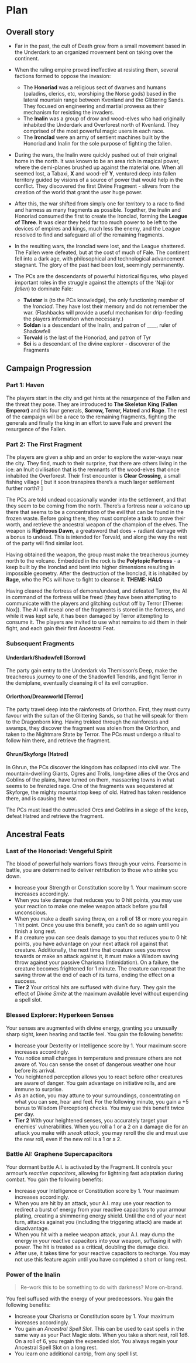 # Plan

## Overall story

- Far in the past, the cult of Death grew from a small movement based in the Underdark to an organized movement bent on taking over the continent.

- When the ruling empire proved ineffective at resisting them, several factions formed to oppose the invasion:
  - The **Honoriad** was a religious sect of dwarves and humans (paladins, clerics, etc, worshiping the Norse gods) based in the lateral mountain range between Kvenland and the Glittering Sands. They focused on engineering and martial prowess as their mechanism for resisting the invaders.
  - The **Inalin** was a group of drow and wood-elves who had originally inhabited the Underdark and Overforest north of Kvenland. They comprised of the most powerful magic users in each race.
  - The **Ironclad** were an army of sentient machines built by the Honoriad and Inalin for the sole purpose of fighting the fallen.
  
- During the wars, the Inalin were quickly pushed out of their original home in the north. It was known to be an area rich in magical power, where the demi-planes brushed up against the material one. When all seemed lost, a Tabaxi, **X** and wood-elf **Y**, ventured deep into fallen territory guided by visions of a source of power that would help in the conflict. They discovered the first Divine Fragment - slivers from the creation of the world that grant the user huge power. 

- After this, the war shifted from simply one for territory to a race to find and harness as many fragments as possible. Together, the Inalin and Honoriad consumed the first to create the Ironclad, forming the **League of Three**. It was clear they held far too much power to be left to the devices of empires and kings, much less the enemy, and the League resolved to find and safeguard all of the remaining fragments.

- In the resulting wars, the Ironclad were lost, and the League shattered. The Fallen were defeated, but at the cost of much of Fale. The continent fell into a dark age, with philosophical and technological advancement stagnant. The glory of the past had been lost, seemingly permanently.

- The PCs are the descendants of powerful historical figures, who played important roles in the struggle against the attempts of the ‘Naji (or *fallen*) to dominate Fale:
  - **Twister** is (to the PCs knowledge), the only functioning member of the *Ironclad*. They have lost their memory and do not remember the war. (Flashbacks will provide a useful mechanism for drip-feeding the players information when necessary.)
  - **Soldan** is a descendant of the Inalin, and patron of \_\_\_\_, ruler of Shadowfell
  - **Torvald** is the last of the Honoriad, and patron of Tyr
  - **Sci** is a descendant of the divine explorer - discoverer of the Fragments
  
## Campaign Progression

### Part 1: Haven

The players start in the city and get hints at the resurgence of the Fallen and the threat they pose. They are introduced to **The Skeleton King (Fallen Emperor)** and his four generals, **Sorrow, Terror, Hatred** and **Rage**. The rest of the campaign will be a race to the remaining fragments, fighting the generals and finally the king in an effort to save Fale and prevent the resurgence of the Fallen.

### Part 2: The First Fragment

The players are given a ship and an order to explore the water-ways near the city. They find, much to their surprise, that there are others living in the ice: an Inuit civilisation that is the remnants of the wood-elves that once inhabited the Overforest. Their first encounter is **Clear Crossing**, a small fishing village [ but it soon transpires there’s a much larger settlement further north? ]

The PCs are told undead occasionally wander into the settlement, and that they seem to be coming from the north. There’s a fortress near a volcano up there that seems to be a concentration of the evil that can be found in the frozen waste. Before going there, they must complete a task to prove their worth, and retrieve the ancestral weapon of the champion of the elves. The weapon is **Righteous Dawn**, a greatsword that does + radiant damage with a bonus to undead. This is intended for Torvald, and along the way the rest of the party will find similar loot.

Having obtained the weapon, the group must make the treacherous journey north to the volcano. Embedded in the rock is the **Polytopic Fortress** - a keep built by the Ironclad and bent into higher dimensions resulting in impossible geometry. After the destruction of the Ironclad, it is inhabited by **Rage**, who the PCs will have to fight to cleanse it. **THEME: HALO**

Having cleared the fortress of demons/undead, and defeated Terror, the AI in command of the fortress will be freed (they have been attempting to communicate with the players and glitching out/cut off by Terror [Theme: Nox]). The AI will reveal one of the fragments is stored in the fortress, and while it was kept safe, it has been damaged by Terror attempting to consume it. The players are invited to use what remains to aid them in their fight, and each gain their first Ancestral Feat.

### Subsequent Fragments

#### Underdark/Shadowfell [Sorrow]

The party gain entry to the Underdark via Themisson’s Deep, make the treacherous journey to one of the Shadowfell Tendrils, and fight Terror in the demiplane, eventually cleansing it of its evil corruption.

#### Orlorthon/Dreamworld [Terror]

The party travel deep into the rainforests of Orlorthon. First, they must curry favour with the sultan of the Glittering Sands, so that he will speak for them to the Dragonborn king. Having trekked through the rainforests and swamps, they discover the fragment was stolen from the Orlorthon, and taken to the Nightmare State by Terror. The PCs must undergo a ritual to follow him there, and retrieve the fragment.

#### Ghrun/Skyforge [Hatred]

In Ghrun, the PCs discover the kingdom has collapsed into civil war. The mountain-dwelling Giants, Ogres and Trolls, long-time allies of the Orcs and Goblins of the plains, have turned on them, massacring towns in what seems to be frenzied rage. One of the fragments was sequestered at Skyforge, the mighty mountaintop keep of old. Hatred has taken residence there, and is causing the war. 

The PCs must lead the outmuscled Orcs and Goblins in a siege of the keep, defeat Hatred and retrieve the fragment.

## Ancestral Feats

### Last of the Honoriad: Vengeful Spirit

The blood of powerful holy warriors flows through your veins. Fearsome in battle, you are determined to deliver retribution to those who strike you down.
- Increase your Strength or Constitution score by 1. Your maximum score increases accordingly.
- When you take damage that reduces you to 0 hit points, you may use your reaction to make one melee weapon attack before you fall unconscious.
- When you make a death saving throw, on a roll of 18 or more you regain 1 hit point. Once you use this benefit, you can’t do so again until you finish a long rest.
- If a creature you can see deals damage to you that reduces you to 0 hit points, you have advantage on your next attack roll against that creature. Additionally, the next time that creature sees you move towards or make an attack against it, it must make a Wisdom saving throw against your passive Charisma (Intimidation). On a failure, the creature becomes frightened for 1 minute. The creature can repeat the saving throw at the end of each of its turns, ending the effect on a success.
- **Tier 2** Your critical hits are suffused with divine fury. They gain the effect of *Divine Smite* at the maximum available level without expending a spell slot.

### Blessed Explorer: Hyperkeen Senses

Your senses are augmented with divine energy, granting you unusually sharp sight, keen hearing and tactile feel. You gain the following benefits:

- Increase your Dexterity or Intelligence score by 1. Your maximum score increases accordingly.
- You notice small changes in temperature and pressure others are not aware of. You can sense the onset of dangerous weather one hour before its arrival.
- You heightened perception allows you to react before other creatures are aware of danger. You gain advantage on initiative rolls, and are immune to surprise.
- As an action, you may attune to your surroundings, concentrating on what you can see, hear and feel. For the following minute, you gain a +5 bonus to Wisdom (Perception) checks. You may use this benefit twice per day.
- **Tier 2** With your heightened senses, you accurately target your enemies’ vulnerabilities. When you roll a 1 or a 2 on a damage die for an attack you make with *sneak attack*, you may reroll the die and must use the new roll, even if the new roll is a 1 or a 2.

### Battle AI: Graphene Supercapacitors

Your dormant battle A.I. is activated by the Fragment. It controls your armour’s *reactive capacitors*, allowing for lightning fast adaptation during combat. You gain the following benefits:

- Increase your Intelligence or Constitution score by 1. Your maximum increases accordingly.
- When you are hit by an attack, your A.I. may use your reaction to redirect a burst of energy from your reactive capacitors to your armour plating, creating a shimmering energy shield. Until the end of your next turn, attacks against you (including the triggering attack) are made at disadvantage.
- When you hit with a melee weapon attack, your A.I. may dump the energy in your reactive capacitors into your weapon, suffusing it with power. The hit is treated as a critical, doubling the damage dice.
- After use, it takes time for your reactive capacitors to recharge. You may not use this feature again until you have completed a short or long rest.

### Power of the Inalin

> Re-work this to be something to do with darkness? More on-brand.

You feel suffused with the energy of your predecessors. You gain the following benefits:

- Increase your Charisma or Constitution score by 1. Your maximum increases accordingly.
- You gain an *Ancestral Spell Slot*. This can be used to cast spells in the same way as your Pact Magic slots. When you take a short rest, roll 1d6. On a roll of 6, you regain the expended slot. You always regain your Ancestral Spell Slot on a long rest.
- You learn one additional cantrip, from any spell list.